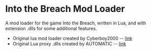 # Into the Breach Mod Loader

A mod loader for the game Into the Breach, written in Lua, and with extension .dlls for some additional features.

- Original lua mod loader created by Cyberboy2000 -- [link](http://www.subsetgames.com/forum/viewtopic.php?f=26&t=32833)
- Original Lua proxy .dlls created by AUTOMATIC -- [link](https://github.com/AUTOMATIC1111/IntoTheBreachLua)
